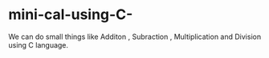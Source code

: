 # mini-cal-using-C-
We can do small things like Additon , Subraction , Multiplication and Division using C language.
